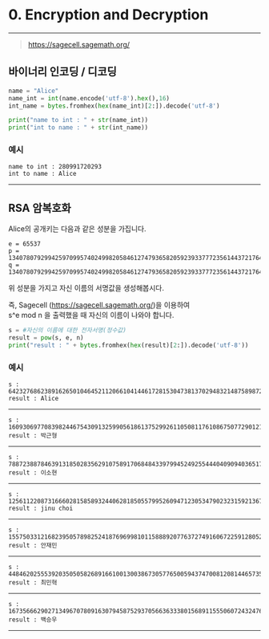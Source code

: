 # 0. Encryption and Decryption

---   

> https://sagecell.sagemath.org/

## 바이너리 인코딩 / 디코딩
```python
name = "Alice"
name_int = int(name.encode('utf-8').hex(),16)
int_name = bytes.fromhex(hex(name_int)[2:]).decode('utf-8')

print("name to int : " + str(name_int))
print("int to name : " + str(int_name))
```

### 예시
    name to int : 280991720293
    int to name : Alice

---

## RSA 암복호화
Alice의 공개키는 다음과 같은 성분을 가집니다.
```
e = 65537  
p = 13407807929942597099574024998205846127479365820592393377723561443721764030073546976801874298166903427690031858186486050853753882811946569946433649006084171
q = 13407807929942597099574024998205846127479365820592393377723561443721764030073546976801874298166903427690031858186486050853753882811946569946433649007084257
```

위 성분을 가지고 자신 이름의 서명값을 생성해봅시다.

즉, Sagecell (https://sagecell.sagemath.org/)을 이용하여  
s^e mod n 을 출력했을 때 자신의 이름이 나와야 합니다.

```python
s = #자신의 이름에 대한 전자서명(정수값)
result = pow(s, e, n)
print("result : " + bytes.fromhex(hex(result)[2:]).decode('utf-8'))
```

### 예시
    s : 64232768623891626501046452112066104144617281530473813702948321487589872403142105629193400508849682241696939818702231685325626230219331175757028988429598255094676718802181379001948306460956966973097952309004323556604528705846292139834655825623915642106980179605424874248652306407722480340239391880435877857829
    result : Alice
---
    s : 160930697708398244675430913259905618613752992611050811761086750772901219149928034252655430257738531915805774242616843089501757742509200363017090021593617926656750009408473329573314587086267499681090021864416725136514741586004862332088191058209639019112883018895830866313377662780120688836341730489148961192477
    result : 박근형
---
    s : 78872388784639131850283562910758917068484339799452492554440409094036517741450903186404711318934857919318867782397195795982717869334299547027684292185209766615859426663206179119621443387919926818326553519199229081628712942604357909776242743352482837633367902742402986807942491001475990965355697441819743559552
    result : 이소현
---
    s : 125611220873166602815858932440628185055799526094712305347902323159213675134443499224945017821593925520988703932863803356875347648433866380373674575529173542951718156170086003371848834947471926097892536357567757644495152032247945361330476832970600084440742827903818058513409356446527871476290947464999324362891
    result : jinu choi
---
    s : 155750331216823950578982524187696998101158889207763727491606722591280529736082989084286048188376512307496324370077282514926816109129389819181737951479112976505754339244124689842804040985090018942535230268158671375342805523412511767839539675451132366070750906466976553890553493033511501007811590569567259187597
    result : 안재민
---
    s : 44846202555392035050582689166100130038673057765005943747008120814465735970080720289819238301889237695437381942086863923862533683731912857125354931557678647765629540659752076691611316154084685571624822424128760307875533556423051873942354234829485268220747340242962543245531695688030847221598735647925086151666
    result : 최민혁
---
    s : 16735666290271349670780916307945875293705663633380156891155506072432476793581720079284155690262605214490150564461920331292745498021450345721115395233671358988843343740626454675455869177031927181080806434518125531047005332536731364566488465020384322454190875215567572201372515094838974044708063687702785501029
    result : 백승우
---

